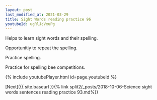 ```yaml
---
layout: post
last_modified_at: 2021-03-29
title: Sight Words reading practice 96
youtubeId: ugRlJcVxuPg
---
```

 
 
Helps to learn sight words and their spelling.

Opportunitiy to repeat the spelling. 

Practice spelling. 
 
Practice for spelling bee competitions. 
 
{% include youtubePlayer.html id=page.youtubeId %}
 
 

[Next]({{ site.baseurl }}{% link  split2/_posts/2018-10-06-Science sight words sentences reading practice 93.md%})
 
